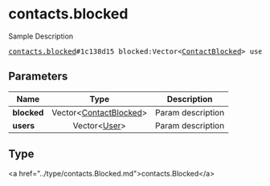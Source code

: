 # contacts.blocked

Sample Description

<pre>
<a href="../constructor/contacts.blocked.md">contacts.blocked</a>#1c138d15 blocked:Vector&lt;<a href="../type/ContactBlocked.md">ContactBlocked</a>&gt; users:Vector&lt;<a href="../type/User.md">User</a>&gt; = <a href="../type/contacts.Blocked.md">contacts.Blocked</a>;
</pre>

## Parameters

| Name | Type | Description |
|------|:----:|-------------|
| **blocked** | Vector&lt;<a href="../type/ContactBlocked.md">ContactBlocked</a>&gt; | Param description |
| **users** | Vector&lt;<a href="../type/User.md">User</a>&gt; | Param description |

## Type

&lt;a href=&#34;../type/contacts.Blocked.md&#34;&gt;contacts.Blocked&lt;/a&gt;
